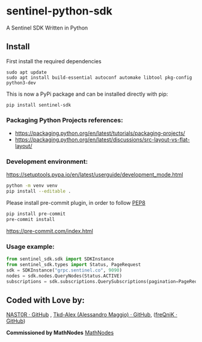 # sentinel-python-sdk

A Sentinel SDK Written in Python

## Install

First install the required dependencies

```shell
sudo apt update
sudo apt install build-essential autoconf automake libtool pkg-config python3-dev
```

This is now a PyPi package and can be installed directly with pip:

```shell
pip install sentinel-sdk
```

### Packaging Python Projects references:

- https://packaging.python.org/en/latest/tutorials/packaging-projects/
- https://packaging.python.org/en/latest/discussions/src-layout-vs-flat-layout/

### Development environment:

https://setuptools.pypa.io/en/latest/userguide/development_mode.html

```bash
python -m venv venv
pip install --editable .
```

Please install pre-commit plugin, in order to follow [PEP8](https://peps.python.org/pep-0008/)

```bash
pip install pre-commit
pre-commit install
```

https://pre-commit.com/index.html

### Usage example:

```python
from sentinel_sdk.sdk import SDKInstance
from sentinel_sdk.types import Status, PageRequest
sdk = SDKInstance("grpc.sentinel.co", 9090)
nodes = sdk.nodes.QueryNodes(Status.ACTIVE)
subscriptions = sdk.subscriptions.QuerySubscriptions(pagination=PageRequest(limit=5000, offset=0, reverse=True))
```

## Coded with Love by:

[NAST0R · GitHub](https://github.com/NAST0R) , [Tkd-Alex (Alessandro Maggio) · GitHub](https://github.com/Tkd-Alex), ([freQniK · GitHub](https://github.com/freQniK))

**Commissioned by MathNodes** [MathNodes](https://github.com/MathNodes/sentinel-python-sdk)
